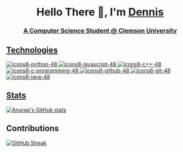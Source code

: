 <h1 align="center">Hello There 👋, I'm <a href="https://dennishuynh.app/">Dennis</ a></h1>
<h3 align="center">A Computer Science Student @ Clemson University</h3>

## Technologies
![icons8-python-48](https://user-images.githubusercontent.com/71684849/164881581-764659d0-2bb2-492e-8505-72db1bfb4a0d.png)
![icons8-javascript-48](https://user-images.githubusercontent.com/71684849/164881541-bb1d7b6a-aa4f-457a-9770-bdc2348280b4.png) 
![icons8-c++-48](https://user-images.githubusercontent.com/71684849/164881073-ae71da57-1f6c-4eb1-b3e5-aea9e9ba235a.png) ![icons8-c-programming-48](https://user-images.githubusercontent.com/71684849/164881255-8ab4ee54-17c7-4f5c-8b8b-0ee45ad5a9c6.png) ![icons8-github-48](https://user-images.githubusercontent.com/71684849/164879740-32bba931-513d-4ee8-8c00-692c060e1bd1.png) ![icons8-git-48](https://user-images.githubusercontent.com/71684849/164881315-ec616de3-265e-4341-9ed0-6f8187de8b34.png) ![icons8-java-48](https://user-images.githubusercontent.com/71684849/164881500-d869d0ea-bc64-43f1-8ad2-b2fb995fe404.png)

## Stats
[![Anurag's GitHub stats](https://github-readme-stats.vercel.app/api?username=ddhuynh5&show_icons=true&theme=dracula&hide_border=true)](https://github.com/anuraghazra/github-readme-stats)

## Contributions
[![GitHub Streak](https://github-readme-streak-stats.herokuapp.com?user=ddhuynh5&theme=dracula&hide_border=true&date_format=M%20j%5B%2C%20Y%5D)](https://git.io/streak-stats)
